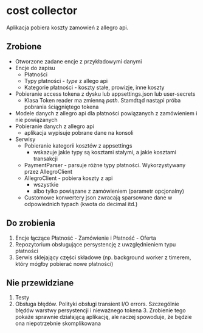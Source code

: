 # cost collector

Aplikacja pobiera koszty zamowień z allegro api.

## Zrobione

* Otworzone zadane encje z przykładowymi danymi
* Encje do zapisu
  * Płatności
  * Typy płatności - *type* z allego api
  * Kategorie płatności - koszty stałe, prowizje, inne koszty
* Pobieranie access tokena z dysku lub appsettings.json lub user-secrets
  * Klasa Token reader ma zmienną *path*. Stamdtąd nastąpi próba pobrania ściągniętego tokena
* Modele danych z allegro api dla płatności powiązanych z zamówieniem i nie powiązanych
* Pobieranie danych z allegro api
  * aplikacja wypisuje pobrane dane na konsoli
* Serwisy
  * Pobieranie kategorii kosztów z appsettings
    * wskazuje jakie typy są kosztami stałymi, a jakie kosztami transakcji
  * PaymentParser - parsuje różne typy płatności. Wykorzystywany przez AllegroClient
  * AllegroClient - pobiera koszty z api
    * wszystkie
    * albo tylko powiązane z zamówieniem (parametr opcjonalny)
  * Customowe konwertery json zwracają sparsowane dane w odpowiednich typach (kwota do decimal itd.)

## Do zrobienia

1. Encje łączące Płatność - Zamówienie i Płatność - Oferta
2. Repozytorium obsługujące persystencję z uwzględnieniem typu płatności
3. Serwis sklejający części składowe (np. background worker z timerem, który mógłby pobierać nowe płatności)

## Nie przewidziane
1. Testy
2. Obsługa błędów. Polityki obsługi transient I/O errors. Szczególnie błędów warstwy persystencji i nieważnego tokena
   3. Zrobienie tego pokaże sprawnie działającą aplikację, ale raczej spowoduje, że będzie ona niepotrzebnie skomplikowana  
